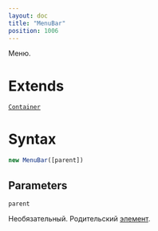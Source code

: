 ```yaml
---
layout: doc
title: "MenuBar"
position: 1006
---
```


Меню.

# Extends

[`Container`](../../KeyConcepts/Container/)

# Syntax

```js
new MenuBar([parent])
```

## Parameters

`parent`

Необязательный. Родительский [элемент](../../KeyConcepts/Element/).
